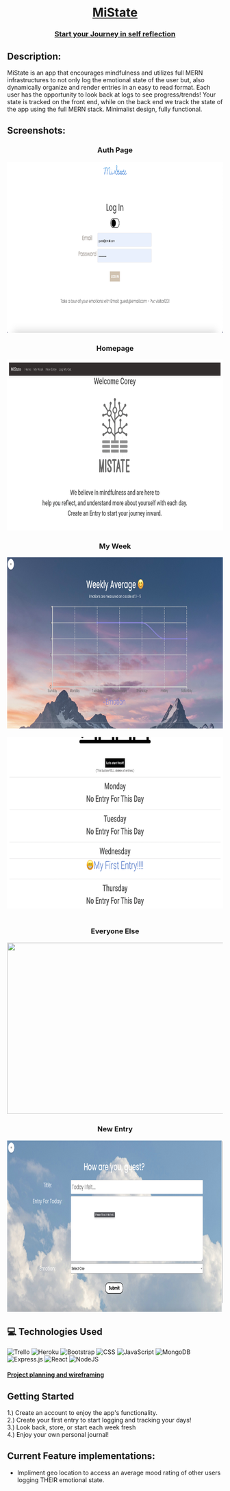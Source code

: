 <div align="center">

  # <u>MiState</u>

  ### [Start your Journey in self reflection](https://mistate.herokuapp.com/)

</div>
  
  ###
  ## Description:


  MiState is an app that encourages mindfulness and utilizes full MERN infrastructures to not only log the emotional state of the user but, also dynamically organize and render entries in an easy to read format. Each user has the opportunity to look back at logs to see progress/trends!  Your state is tracked on the front end, while on the back end we track the state of the app using the full MERN stack.  Minimalist design, fully functional.


   
  ## Screenshots:
<h3 align="center">Auth Page</h3>
<div align="center">
<img 
    src="public/assets/AuthPage.png"
    width="800" height="400"
/><br>
<h3 align="center">Homepage </h3>
<img 
  src="public/assets/HomePage.png"
  width="800" height="400"
/>
<br>
<h3 align="center">My Week </h3>
<img
  src="public/assets/MiState Graph.png"
  width="800" height="400"
/>
<br>
  <br>
<img
  src="public/assets/MyWeek2.png"
  width="800" height="400"
/>
<br>
<br>
<h3 align="center">Everyone Else </h3>
<img
  src="public/assets/Everyone.png"
  width="800" height="400"
 />
<br>
<h3 align="center">New Entry </h3>
<img
  src="public/assets/New Entry.png"
  width="800" height="400"
 />
  </div>

## :computer: Technologies Used
![Trello](https://img.shields.io/badge/Trello-%23026AA7.svg?style=for-the-badge&logo=Trello&logoColor=white)
![Heroku](https://img.shields.io/badge/heroku-%23430098.svg?style=for-the-badge&logo=heroku&logoColor=white)
![Bootstrap](https://img.shields.io/badge/bootstrap-%23563D7C.svg?style=for-the-badge&logo=bootstrap&logoColor=white)
![CSS](https://img.shields.io/badge/CSS-239120?&style=for-the-badge&logo=css3&logoColor=white)
![JavaScript](https://img.shields.io/badge/JavaScript-323330?style=for-the-badge&logo=javascript&logoColor=F7DF1E)
![MongoDB](https://img.shields.io/badge/MongoDB-%234ea94b.svg?style=for-the-badge&logo=mongodb&logoColor=white)
![Express.js](https://img.shields.io/badge/express.js-%23404d59.svg?style=for-the-badge&logo=express&logoColor=%2361DAFB)
![React](https://img.shields.io/badge/react-%2320232a.svg?style=for-the-badge&logo=react&logoColor=%2361DAFB)
![NodeJS](https://img.shields.io/badge/node.js-6DA55F?style=for-the-badge&logo=node.js&logoColor=white)
<br>

 #### [Project planning and wireframing](https://trello.com/b/SQeiqakO/mistate)

## Getting Started


 1.) Create an account to enjoy the app's functionality.<br>
 2.) Create your first entry to start logging and tracking your days!<br>
 3.) Look back, store, or start each week fresh<br>
 4.) Enjoy your own personal journal!



## Current Feature implementations:
* Impliment geo location to access an average mood rating of other users logging THEIR emotional state.


